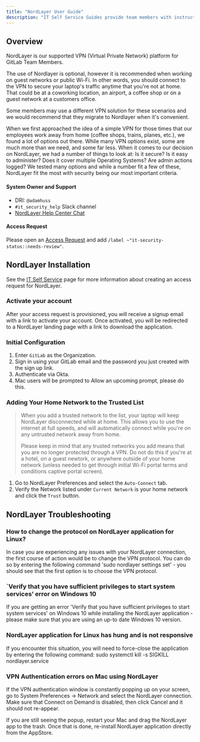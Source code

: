 ```yaml
---
title: "NordLayer User Guide"
description: "IT Self Service Guides provide team members with instructions for frequently asked questions for installing, configuration, and troubleshooting your laptop or our tech stack applications."
---
```


## Overview

NordLayer is our supported VPN (Virtual Private Network) platform for GitLab Team Members.

The use of Nordlayer is optional, however it is recommended when working on guest networks or public Wi-Fi. In other words, you should connect to the VPN to secure your laptop's traffic anytime that you're not at home. That could be at a coworking location, an airport, a coffee shop or on a guest network at a customers office.

Some members may use a different VPN solution for these scenarios and we would recommend that they migrate to Nordlayer when it's convenient.

When we first approached the idea of a simple VPN for those times that our employees work away from home (coffee shops, trains, planes, etc.), we found a lot of options out there. While many VPN options exist, some are much more than we need, and some far less. When it comes to our decision on NordLayer, we had a number of things to look at: Is it secure? Is it easy to administer? Does it cover multiple Operating Systems? Are admin actions logged? We tested many options and while a number fit a few of these, NordLayer fit the most with security being our most important criteria.

#### System Owner and Support

- DRI: `@adamhuss`
- `#it_security_help` Slack channel
- [NordLayer Help Center Chat](https://help.nordlayer.com/)

#### Access Request

Please open an [Access Request](https://about.gitlab.com/handbook/business-technology/team-member-enablement/onboarding-access-requests/access-requests/) and add `/label ~"it-security-status::needs-review"`.

## NordLayer Installation

See the [IT Self Service](/handbook/it) page for more information about creating an access request for NordLayer.

### Activate your account

After your access request is provisioned, you will receive a signup email with a link to activate your account. Once activated, you will be redirected to a NordLayer landing page with a link to download the application.

### Initial Configuration

1. Enter `GitLab` as the Organization.
1. Sign in using your GitLab email and the password you just created with the sign up link.
1. Authenticate via Okta.
1. Mac users will be prompted to Allow an upcoming prompt, please do this.

### Adding Your Home Network to the Trusted List

> When you add a trusted network to the list, your laptop will keep NordLayer disconnected while at home. This allows you to use the internet at full speeds, and will automatically connect while you're on any untrusted network away from home.
>
> Please keep in mind that any trusted networks you add means that you are no longer protected through a VPN. Do not do this if you're at a hotel, on a guest newtork, or anywhere outside of your home network (unless needed to get through initial Wi-Fi portal terms and conditions captive portal screen).

1. Go to NordLayer Preferences and select the `Auto-Connect` tab.
1. Verify the Network listed under `Current Network` is your home network and click the `Trust` button.

## NordLayer Troubleshooting

### How to change the protocol on NordLayer application for Linux?

In case you are experiencing any issues with your NordLayer connection, the first course of action would be to change the VPN protocol. You can do so by entering the following command 'sudo nordlayer settings set' - you should see that the first option is to choose the VPN protocol.

### `Verify that you have sufficient privileges to start system services’ error on Windows 10

If you are getting an error 'Verify that you have sufficient privileges to start system services' on Windows 10 while installing the NordLayer application - please make sure that you are using an up-to date Windows 10 version.

### NordLayer application for Linux has hung and is not responsive

If you encounter this situation, you will need to force-close the application by entering the following command:
sudo systemctl kill -s SIGKILL nordlayer.service

### VPN Authentication errors on Mac using NordLayer

If the VPN authentication window is constantly popping up on your screen, go to System Preferences -> Network and select the NordLayer connection. Make sure that Connect on Demand is disabled, then click Cancel and it should not re-appear.

If you are still seeing the popup, restart your Mac and drag the NordLayer app to the trash. Once that is done, re-install NordLayer application directly from the AppStore.
